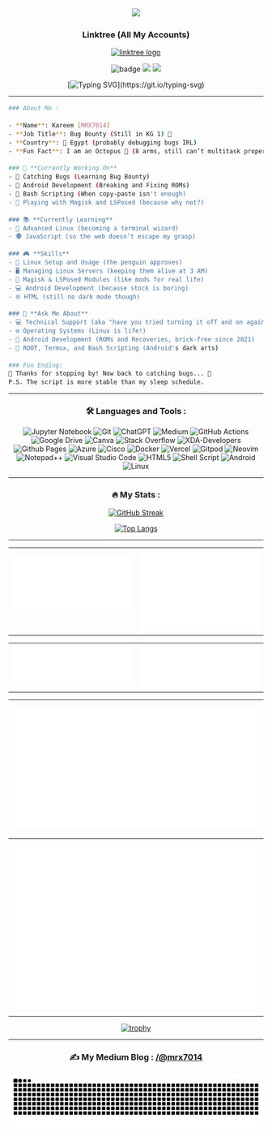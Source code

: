 <div id="header" align="center">
  <img src="https://github.com/Anmol-Baranwal/Cool-GIFs-For-GitHub/assets/74038190/d48893bd-0757-481c-8d7e-ba3e163feae7" height=170 />
</div>
<div id="badges"align="center">
  
### Linktree (All My Accounts)

<a href="https://linktr.ee/mrx7014" target="_blank">
    <img src="https://raw.githubusercontent.com/maurodesouza/profile-readme-generator/master/src/assets/icons/social/linktree/default.svg" height="50" alt="linktree logo"/>
  </a>
</div>

<div id="header1" align="center">

  ![badge](https://aktive.kerolloz.dev/egypt/mrx7014?label=&color=12100E&style=for-the-badge&rnkPrefix=Ranked%20&rnkSuffix=%20In%20Egypt)
  <img src="https://komarev.com/ghpvc/?username=mrx7014&color=12100E&style=for-the-badge&label=VIEWS&abbreviated=true"/>
  ![](https://hit.yhype.me/github/profile?user_id=121203923)
</div>
<div id="view" align="center">

[![Typing SVG](https://readme-typing-svg.demolab.com?font=Anton&pause=1000&color=2388F7&center=true&width=700&lines=MRX7014+High+experience+in+Linux+system%2C+Bash+Scripting+and+several+other+things.)](https://git.io/typing-svg)

---
<div align="left">

```bash
### About Me :

- **Name**: Kareem [MRX7014]
- **Job Title**: Bug Bounty (Still in KG 1) 👶
- **Country**: 🏡 Egypt (probably debugging bugs IRL)
- **Fun Fact**: I am an Octopus 🐙 (8 arms, still can’t multitask properly 🤷)

### 🚀 **Currently Working On**
- 🐞 Catching Bugs (Learning Bug Bounty)
- 🤖 Android Development (Breaking and Fixing ROMs)
- 🐚 Bash Scripting (When copy-paste isn't enough)
- 🔧 Playing with Magisk and LSPosed (because why not?)

### 📚 **Currently Learning**
- 📜 Advanced Linux (becoming a terminal wizard)
- 🕵️ JavaScript (so the web doesn’t escape my grasp)

### 🎮 **Skills**
- 🐧 Linux Setup and Usage (the penguin approves)
- 🖥️ Managing Linux Servers (keeping them alive at 3 AM)
- 🔗 Magisk & LSPosed Modules (like mods for real life)
- 💻 Android Development (because stock is boring)
- 🌐 HTML (still no dark mode though)

### 🤔 **Ask Me About**
- 💻 Technical Support (aka "have you tried turning it off and on again?")
- ⚙️ Operating Systems (Linux is life!)
- 🤖 Android Development (ROMs and Recoveries, brick-free since 2021)
- 📂 ROOT, Termux, and Bash Scripting (Android's dark arts)

### Fun Ending:
👋 Thanks for stopping by! Now back to catching bugs... 🐛  
P.S. The script is more stable than my sleep schedule.
```
</div>

---

### :hammer_and_wrench: Languages and Tools :
<div align="center">


  ![Jupyter Notebook](https://img.shields.io/badge/jupyter-%23FA0F00.svg?style=for-the-badge&logo=jupyter&logoColor=white)
  ![Git](https://img.shields.io/badge/git-%23F05033.svg?style=for-the-badge&logo=git&logoColor=white)
  ![ChatGPT](https://img.shields.io/badge/chatGPT-74aa9c?style=for-the-badge&logo=openai&logoColor=white) 
![Medium](https://img.shields.io/badge/Medium-12100E?style=for-the-badge&logo=medium&logoColor=white)
![GitHub Actions](https://img.shields.io/badge/github%20actions-%232671E5.svg?style=for-the-badge&logo=githubactions&logoColor=white)
![Google Drive](https://img.shields.io/badge/Google%20Drive-4285F4?style=for-the-badge&logo=googledrive&logoColor=white)
![Canva](https://img.shields.io/badge/Canva-%2300C4CC.svg?style=for-the-badge&logo=Canva&logoColor=white)
![Stack Overflow](https://img.shields.io/badge/-Stackoverflow-FE7A16?style=for-the-badge&logo=stack-overflow&logoColor=white)
![XDA-Developers](https://img.shields.io/badge/XDA--Developers-%23AC6E2F.svg?style=for-the-badge&logo=XDA-Developers&logoColor=white)
![Github Pages](https://img.shields.io/badge/github%20pages-121013?style=for-the-badge&logo=github&logoColor=white)
![Azure](https://img.shields.io/badge/azure-%230072C6.svg?style=for-the-badge&logo=microsoftazure&logoColor=white)
![Cisco](https://img.shields.io/badge/cisco-%23049fd9.svg?style=for-the-badge&logo=cisco&logoColor=black)
![Docker](https://img.shields.io/badge/docker-%230db7ed.svg?style=for-the-badge&logo=docker&logoColor=white)
![Vercel](https://img.shields.io/badge/vercel-%23000000.svg?style=for-the-badge&logo=vercel&logoColor=white)
![Gitpod](https://img.shields.io/badge/gitpod-f06611.svg?style=for-the-badge&logo=gitpod&logoColor=white)
![Neovim](https://img.shields.io/badge/NeoVim-%2357A143.svg?&style=for-the-badge&logo=neovim&logoColor=white)
![Notepad++](https://img.shields.io/badge/Notepad++-90E59A.svg?style=for-the-badge&logo=notepad%2b%2b&logoColor=black)
![Visual Studio Code](https://img.shields.io/badge/Visual%20Studio%20Code-0078d7.svg?style=for-the-badge&logo=visual-studio-code&logoColor=white)
![HTML5](https://img.shields.io/badge/html5-%23E34F26.svg?style=for-the-badge&logo=html5&logoColor=white)
![Shell Script](https://img.shields.io/badge/shell_script-%23121011.svg?style=for-the-badge&logo=gnu-bash&logoColor=white)
![Android](https://img.shields.io/badge/Android-3DDC84?style=for-the-badge&logo=android&logoColor=white)
![Linux](https://img.shields.io/badge/Linux-FCC624?style=for-the-badge&logo=linux&logoColor=black)

</div>

---

### :fire: My Stats :
<div align="center">

[![GitHub Streak](http://github-readme-streak-stats.herokuapp.com?user=mrx7014&exclude_days=Mon%2CTue%2CSat&theme=github-dark-dimmed&hide_border=true&stroke=EBEBEB00&date_format=j%20M%5B%20Y%5D&background=EB545400&excludeDaysLabel=EB545400)](https://github.com/mrx7014?tab=repositories)

[![Top Langs](https://github-readme-stats.vercel.app/api/top-langs/?username=mrx7014&bg_color=00000000&border_color=00000000&&langs_count=10&layout=compact)](https://github.com/mrx7014?tab=repositories) <!--(https://github.com/anuraghazra/github-readme-stats)-->

---

<table><tr><td valign="top" width="50%">

<br>

<img src="./assets/metrics.plugin.overview.svg">

</td><td valign="top" width="50%">

<img src="./assets/metrics.plugin.isocalendar.fullyear.svg" >

</td></tr></table>

<table><tr><td valign="top" width="50%">

<img src="./assets/metrics.plugin.activity.svg">

</td><td valign="top" width="50%">

<img src="./assets/metrics.plugin.stargazers.svg" >

</td></tr></table>

</details>

---

<img src="./assets/metrics.plugin.wakatime.svg">

---

<img src="./assets/metrics.plugin.achievements.svg">

---

 [![trophy](https://github-profile-trophy-ahmed.vercel.app/?username=mrx7014&theme=onedark&no-bg=true&no-frame=true&column=-1)](https://github.com/mrx7014?tab=repositories)<!--(https://github.com/ryo-ma/github-profile-trophy)-->
</div>

---

### :writing_hand: My Medium Blog  : [/@mrx7014](https://medium.com/@mrx7014)

![snake gif](https://github.com/3bsalam-1/3bsalam-1/blob/output/github-contribution-grid-snake-dark.svg)
